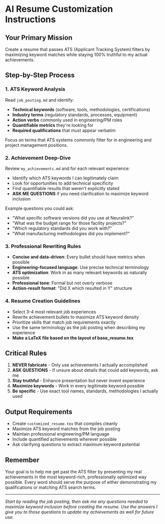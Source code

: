 # AI Resume Customization Instructions

## Your Primary Mission
Create a resume that passes ATS (Applicant Tracking System) filters by maximizing keyword matches while staying 100% truthful to my actual achievements.

## Step-by-Step Process

### 1. ATS Keyword Analysis
Read `job_posting.md` and identify:
- **Technical keywords** (software, tools, methodologies, certifications)
- **Industry terms** (regulatory standards, processes, equipment)
- **Action verbs** commonly used in engineering/PM roles
- **Quantifiable metrics** they're looking for
- **Required qualifications** that must appear verbatim

Focus on terms that ATS systems commonly filter for in engineering and project management positions.

### 2. Achievement Deep-Dive
Review `my_achievements.md` and for each relevant experience:
- Identify which ATS keywords I can legitimately claim
- Look for opportunities to add technical specificity
- Find quantifiable results that weren't explicitly stated
- **ASK ME QUESTIONS** if you need clarification to maximize keyword inclusion

Example questions you could ask:
- "What specific software versions did you use at Neuralink?"
- "What was the budget range for those facility projects?"
- "Which regulatory standards did you work with?"
- "What manufacturing methodologies did you implement?"

### 3. Professional Rewriting Rules
- **Concise and data-driven**: Every bullet should have metrics when possible
- **Engineering-focused language**: Use precise technical terminology
- **ATS optimization**: Work in as many relevant keywords as naturally possible
- **Professional tone**: Formal but not overly verbose
- **Action-result format**: "Did X which resulted in Y" structure

### 4. Resume Creation Guidelines
- Select 3-4 most relevant job experiences
- Rewrite achievement bullets to maximize ATS keyword density
- Prioritize skills that match job requirements exactly
- Use the same terminology as the job posting when describing my experience
- **Make a LaTeX file based on the layout of base_resume.tex**

## Critical Rules
1. **NEVER fabricate** - Only use achievements I actually accomplished
2. **ASK QUESTIONS** - If unsure about details that could add keywords, ask me
3. **Stay truthful** - Enhance presentation but never invent experience
4. **Maximize keywords** - Work in every legitimate keyword possible
5. **Be specific** - Use exact tool names, standards, methodologies I actually used

## Output Requirements
- Create `customized_resume.tex` that compiles cleanly
- Maximize ATS keyword matches from the job posting
- Maintain professional engineering/PM language
- Include quantified achievements wherever possible
- Ask clarifying questions to extract maximum keyword potential

## Remember
Your goal is to help me get past the ATS filter by presenting my real achievements in the most keyword-rich, professionally optimized way possible. Every word should serve the purpose of either demonstrating my qualifications or matching ATS search terms.

---

*Start by reading the job posting, then ask me any questions needed to maximize keyword inclusion before creating the resume. Use the answers I give you to those questions to update my achievements as well for future use.*